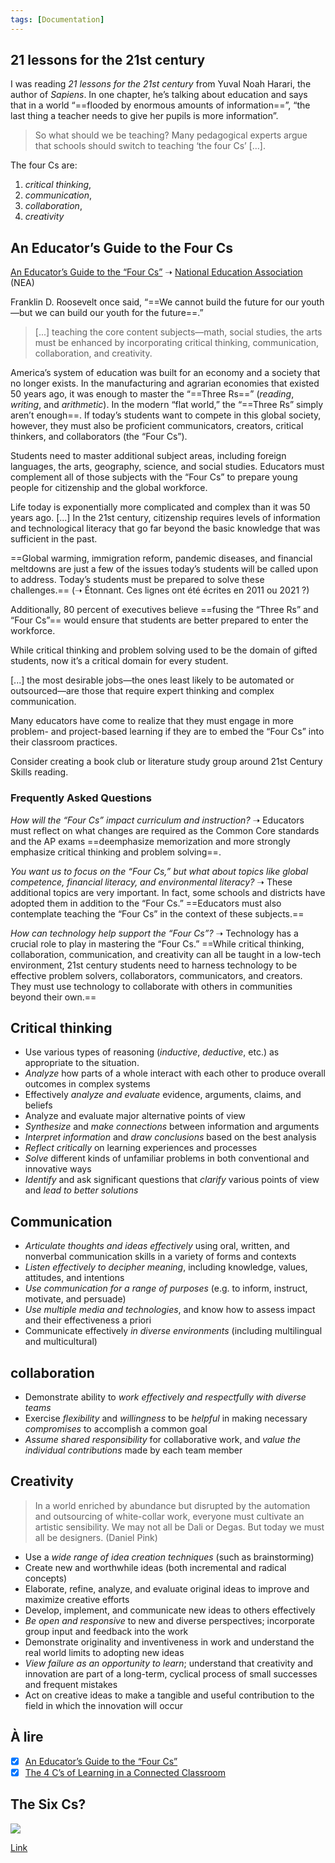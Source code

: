 ```yaml
---
tags: [Documentation]
---
```


## 21 lessons for the 21st century
I was reading *21 lessons for the 21st century* from Yuval Noah Harari, the author of *Sapiens*. In one chapter, he’s talking about education and says that in a world “==flooded by enormous amounts of information==”, “the last thing a teacher needs to give her pupils is more information”.

> So what should we be teaching? Many pedagogical experts argue that schools should switch to teaching ‘the four Cs’  […].  

The four Cs are:
1. *critical thinking*,
2. *communication*,
3. *collaboration*,
4. *creativity*

## An Educator’s Guide to the Four Cs
[An Educator’s Guide to the “Four Cs”](https://pdf4pro.com/view/an-educator-s-guide-to-the-four-cs-nea-org-39c8.html) ➝ [National Education Association](https://www.nea.org) (NEA)

Franklin D. Roosevelt once said, “==We cannot build the future for our youth—but we can build our youth for the future==.”

> [...] teaching the core content subjects—math, social studies, the arts must be enhanced by incorporating critical thinking, communication, collaboration, and creativity.

America’s system of education was built for an economy and a society that no longer exists. In the manufacturing and agrarian economies that existed 50 years ago, it was enough to master the “==Three Rs==” (*reading*, *writing*, and *arithmetic*). In the modern “flat world,” the “==Three Rs” simply aren’t enough==. If today’s students want to compete in this global society, however, they must also be proficient communicators, creators, critical thinkers, and collaborators (the “Four Cs”).

Students need to master additional subject areas, including foreign languages, the arts, geography, science, and social studies. Educators must complement all of those subjects with the “Four Cs” to prepare young people for citizenship and the global workforce.

Life today is exponentially more complicated and complex than it was 50 years ago. [...] In the 21st century, citizenship requires levels of information and technological literacy that go far beyond the basic knowledge that was sufficient in the past.

==Global warming, immigration reform, pandemic diseases, and financial meltdowns are just a few of the issues today’s students will be called upon to address. Today’s students must be prepared to solve these challenges.== (➝ Étonnant. Ces lignes ont été écrites en 2011 ou 2021 ?)

Additionally, 80 percent of executives believe ==fusing the “Three Rs” and “Four Cs”== would ensure that students are better prepared to enter the workforce.

While critical thinking and problem solving used to be the domain of gifted students, now it’s a critical domain for every student.

[...] the most desirable jobs—the ones least likely to be automated or outsourced—are those that require expert thinking and complex communication.

Many educators have come to realize that they must engage in more problem- and project-based learning if they are to embed the “Four Cs” into their classroom practices.

Consider creating a book club or literature study group around 21st Century Skills reading.

### Frequently Asked Questions
*How will the “Four Cs” impact curriculum and instruction?*
➝ Educators must reflect on what changes are required as the Common Core standards and the AP exams ==deemphasize memorization and more strongly emphasize critical thinking and problem solving==.

*You want us to focus on the “Four Cs,” but what about topics like global competence, financial literacy, and environmental literacy?*
➝ These additional topics are very important. In fact, some schools and districts have adopted them in addition to the “Four Cs.” ==Educators must also contemplate teaching the “Four Cs” in the context of these subjects.==

*How can technology help support the “Four Cs”?*
➝ Technology has a crucial role to play in mastering the “Four Cs.” ==While critical thinking, collaboration, communication, and creativity can all be taught in a low-tech environment, 21st century students need to harness technology to be effective problem solvers, collaborators, communicators, and creators. They must use technology to collaborate with others in communities beyond their own.==

## Critical thinking
- Use various types of reasoning (*inductive*, *deductive*, etc.) as appropriate to the situation.
- *Analyze* how parts of a whole interact with each other to produce overall outcomes in complex systems
- Effectively *analyze and evaluate* evidence, arguments, claims, and beliefs
- Analyze and evaluate major alternative points of view
- *Synthesize* and *make connections* between information and arguments
- *Interpret information* and *draw conclusions* based on the best analysis
- *Reflect critically* on learning experiences and processes
- *Solve* different kinds of unfamiliar problems in both conventional and innovative ways
- *Identify* and ask significant questions that *clarify* various points of view and *lead to better solutions*

## Communication
- *Articulate thoughts and ideas effectively* using oral, written, and nonverbal communication skills in a variety of forms and contexts
- *Listen effectively to decipher meaning*, including knowledge, values, attitudes, and intentions
- *Use communication for a range of purposes* (e.g. to inform, instruct, motivate, and persuade)
- *Use multiple media and technologies*, and know how to assess impact and their effectiveness a priori
- Communicate effectively *in diverse environments* (including multilingual and multicultural)

## collaboration
- Demonstrate ability to *work effectively and respectfully with diverse teams*
- Exercise *flexibility* and *willingness* to be *helpful* in making necessary *compromises* to accomplish a common goal
- *Assume shared responsibility* for collaborative work, and *value the individual contributions* made by each team member

## Creativity
> In a world enriched by abundance but disrupted by the automation and outsourcing of white-collar work, everyone must cultivate an artistic sensibility. We may not all be Dali or Degas. But today we must all be designers. (Daniel Pink)  

- Use a *wide range of idea creation techniques* (such as brainstorming)
- Create new and worthwhile ideas (both incremental and radical concepts)
- Elaborate, refine, analyze, and evaluate original ideas to improve and maximize creative efforts
- Develop, implement, and communicate new ideas to others effectively
- *Be open and responsive* to new and diverse perspectives; incorporate group input and feedback into the work
- Demonstrate originality and inventiveness in work and understand the real world limits to adopting new ideas
- *View failure as an opportunity to learn*; understand that creativity and innovation are part of a long-term, cyclical process of small successes and frequent mistakes
- Act on creative ideas to make a tangible and useful contribution to the field in which the innovation will occur

## À lire
- [x] [An Educator’s Guide to the “Four Cs”](https://pdf4pro.com/view/an-educator-s-guide-to-the-four-cs-nea-org-39c8.html)
- [x] [The 4 C’s of Learning in a Connected Classroom](https://edtechmagazine.com/k12/article/2018/07/4-cs-learning-connected-classroom)

## The Six Cs?
![](six-cs.jpg)

[Link](https://twitter.com/andrewburke15/status/1360589663803695104?s=21)